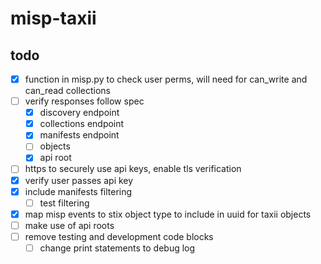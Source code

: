 # misp-taxii

## todo
- [x] function in misp.py to check user perms, will need for can_write and can_read collections
- [ ] verify responses follow spec
  - [x] discovery endpoint
  - [x] collections endpoint
  - [x] manifests endpoint
  - [ ] objects
  - [x] api root
- [ ] https to securely use api keys, enable tls verification
- [x] verify user passes api key
- [x] include manifests filtering
  - [ ] test filtering
- [x] map misp events to stix object type to include in uuid for taxii objects
- [ ] make use of api roots
- [ ] remove testing and development code blocks
  - [ ] change print statements to debug log